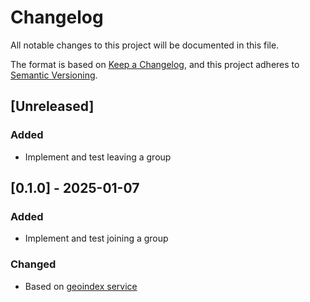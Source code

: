 # Changelog

All notable changes to this project will be documented in this file.

The format is based on [Keep a Changelog](https://keepachangelog.com/en/1.1.0/),
and this project adheres to [Semantic Versioning](https://semver.org/spec/v2.0.0.html).

## [Unreleased]

### Added

- Implement and test leaving a group

## [0.1.0] - 2025-01-07

### Added

- Implement and test joining a group

### Changed

- Based on [geoindex service](https://github.com/solidcouch/geoindex)
